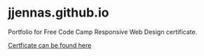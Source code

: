 # jjennas.github.io

Portfolio for Free Code Camp Responsive Web Design certificate.

[Certficate can be found here](https://www.freecodecamp.org/certification/fcc5383c083-292d-4944-a541-bbd7ec94aa08/responsive-web-design)
